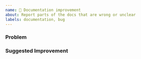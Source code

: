 ```yaml
---
name: 📖 Documentation improvement
about: Report parts of the docs that are wrong or unclear
labels: documentation, bug
---
```


<!--To help us understand and resolve your issue, please fill out the form to the best of your ability.-->
<!--You can feel free to delete the sections that do not apply.-->

### Problem

<!--
If you are referencing an existing piece of documentation or example please provide a link.

* I found [...] to be unclear because [...]
* [...] made me think that [...] when really it should be [...]
* There is no example showing how to do [...]
-->

### Suggested Improvement

<!--
If you have an idea to improve the documentation please suggest it here

* This line should be be changed to say [...]
* Include a paragraph explaining [...]
* Add a figure showing [...]
-->
